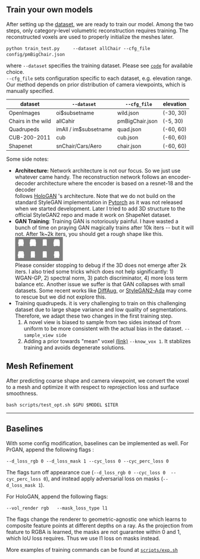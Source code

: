 ## Train your own models

After setting up the [dataset](dataset.md), we are ready to train our model. 
Among the two steps, only category-level volumetric reconstruction requires training. 
The reconstructed voxels are used to properly initialize the meshes later. 

```
python train_test.py     --dataset allChair --cfg_file config/pmBigChair.json 
```

where `--dataset` specifies the training dataset. Please see [`code`](data/dataset.py#L12) for available choice.  
`--cfg_file` sets configuration specific to each dataset, e.g. elevation range. 
Our method depends on  prior distribution of camera viewpoints, which is manually specified.        

| dataset | `--dataset` |` --cfg_file` | elevation |
| --- | --- | --- | --- |
| OpenImages | oi$subsetname | wild.json| (-30, 30) |
|Chairs in the wild | allCahir | pmBigChair.json| (-5, 30) |
|Quadrupeds | imAll / im$subsetname | quad.json | (-60, 60) |
|CUB-200-2011 | cub | cub.json | (-60, 60) |
|Shapenet | snChair/Cars/Aero | chair.json | (-60, 60) | 



Some side notes:
- **Architecture:** Network architecture is not our focus. So we just use whatever came handy. 
  The reconstruction network follows an encoder-decoder architecture where the encoder is based on a resnet-18 and the decoder  
  follows [HoloGAN](https://github.com/thunguyenphuoc/HoloGAN) 's  architecture. 
  Note that we do not build on the standard StyleGAN implementation in [Pytorch](https://github.com/NVlabs/stylegan2-ada-pytorch)
  as it was not released when we started development. Later I tried to add 3D structure to the official StyleGAN2 repo and made it work on ShapeNet dataset.
- **GAN Training**: Training GAN is notoriously painful.  I have wasted a bunch of time on praying GAN magically trains after 10k iters -- but it will not. After 1k~2k iters, you should get a rough shape like this.    
  ![](2000_azvoxM.gif)   
  Please consider stopping to debug if the 3D does not emerge after 2k iters.
  I also tried some tricks which does not help significantly: 1) WGAN-GP, 2) spectral norm, 3) patch discriminator, 4) more loss term balance etc.
  Another issue we suffer is that GAN collapses with small datasets. Some recent works like [DiffAug](https://github.com/mit-han-lab/data-efficient-gans), 
  or [StyleGAN2-Ada](https://github.com/NVlabs/stylegan2-ada-pytorch) may come to rescue but we did not explore this.   
- Training quadrupeds. it is very challenging to train on this challenging dataset 
due to large shape variance and low quality of segmentations. 
Therefore, we adapt these two changes in the first training step. 
    1. A novel view is biased to sample from two sides instead of from uniform  to be more consistent with the actual bias in the dataset. `--sample_view side`     
    2. Adding a prior towards "mean" voxel [(link)](https://drive.google.com/file/d/1mAUiJtApEkgwxGitrKhV-8IEWN1Rt6va/view?usp=sharing) `--know_vox 1`. It stablizes training and avoids degenerate solutions. 

## Mesh Refinement 
After predicting coarse shape and camera viewpoint, we convert the voxel to a mesh 
and optimize it with respect to reprojection loss and surface smoothness.  

```angular2html
bash scripts/test_opt.sh $GPU $MODEL $ITER 
```

---
## Baselines
With some config modification, baselines can be implemented as well.
For PrGAN, append the following flags :
```angular2html
--d_loss_rgb 0 --d_loss_mask 1 --cyc_loss 0 --cyc_perc_loss 0
```
The flags turn off appearance cue (`--d_loss_rgb 0 --cyc_loss 0  --cyc_perc_loss 0`), and instead apply adversarial loss on masks (`--d_loss_mask 1`).

For HoloGAN, append the following flags:
```angular2html
--vol_render rgb   --mask_loss_type l1 
```
The flags change the renderer to geometric-agnostic one which learns to composite feature points at different depths on a ray. 
As the projection from feature to RGBA is learned, the masks are not guarantee within 0 and 1, which IoU loss requires. Thus we use l1 loss on masks instead.   

More examples of training commands can be found at [`scripts/exp.sh`](../scripts/exp.sh)
